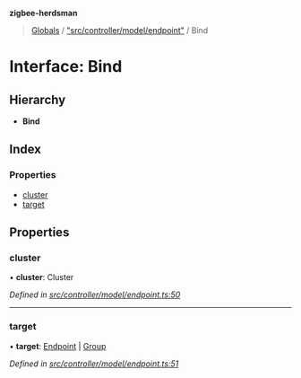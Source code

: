 **zigbee-herdsman**

> [Globals](../README.md) / ["src/controller/model/endpoint"](../modules/_src_controller_model_endpoint_.md) / Bind

# Interface: Bind

## Hierarchy

* **Bind**

## Index

### Properties

* [cluster](_src_controller_model_endpoint_.bind.md#cluster)
* [target](_src_controller_model_endpoint_.bind.md#target)

## Properties

### cluster

•  **cluster**: Cluster

*Defined in [src/controller/model/endpoint.ts:50](https://github.com/Koenkk/zigbee-herdsman/blob/master/src/src/controller/model/endpoint.ts#L50)*

___

### target

•  **target**: [Endpoint](../classes/_src_controller_model_endpoint_.endpoint.md) \| [Group](../classes/_src_controller_model_group_.group.md)

*Defined in [src/controller/model/endpoint.ts:51](https://github.com/Koenkk/zigbee-herdsman/blob/master/src/src/controller/model/endpoint.ts#L51)*
